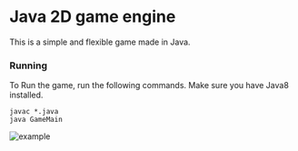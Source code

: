 # Java 2D game engine

This is a simple and flexible game made in Java.

### Running
To Run the game, run the following commands. Make sure you have Java8 installed.
```
javac *.java
java GameMain
```
![example](http://i.imgur.com/GVRfSyj.png)
